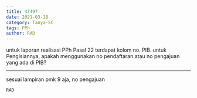 ```yaml
---
title: 47497
date: 2021-03-18
category: Tanya-SC
tags: PPh
author: RAD
---
```


untuk laporan realisasi PPh Pasal 22 terdapat kolom no. PIB. untuk Pengisiannya, apakah menggunakan no pendaftaran atau no pengajuan yang ada di PIB?

---

sesuai lampiran pmk 9 aja, no pengajuan

`RAD`

